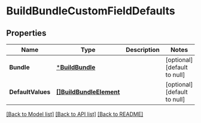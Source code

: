 # BuildBundleCustomFieldDefaults

## Properties
Name | Type | Description | Notes
------------ | ------------- | ------------- | -------------
**Bundle** | [***BuildBundle**](BuildBundle.md) |  | [optional] [default to null]
**DefaultValues** | [**[]BuildBundleElement**](BuildBundleElement.md) |  | [optional] [default to null]

[[Back to Model list]](../README.md#documentation-for-models) [[Back to API list]](../README.md#documentation-for-api-endpoints) [[Back to README]](../README.md)

